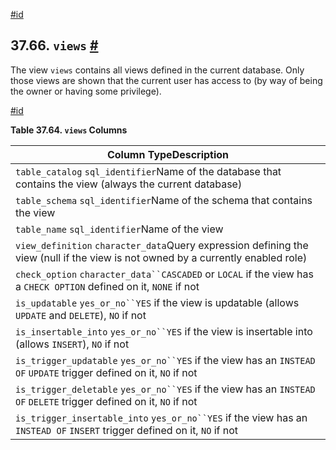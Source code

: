 [#id](#INFOSCHEMA-VIEWS)

## 37.66. `views` [#](#INFOSCHEMA-VIEWS)

The view `views` contains all views defined in the current database. Only those views are shown that the current user has access to (by way of being the owner or having some privilege).

[#id](#id-1.7.6.70.3)

**Table 37.64. `views` Columns**

| Column TypeDescription                                                                                                           |
| -------------------------------------------------------------------------------------------------------------------------------- |
| `table_catalog` `sql_identifier`Name of the database that contains the view (always the current database)                        |
| `table_schema` `sql_identifier`Name of the schema that contains the view                                                         |
| `table_name` `sql_identifier`Name of the view                                                                                    |
| `view_definition` `character_data`Query expression defining the view (null if the view is not owned by a currently enabled role) |
| `check_option` `character_data``CASCADED` or `LOCAL` if the view has a `CHECK OPTION` defined on it, `NONE` if not               |
| `is_updatable` `yes_or_no``YES` if the view is updatable (allows `UPDATE` and `DELETE`), `NO` if not                             |
| `is_insertable_into` `yes_or_no``YES` if the view is insertable into (allows `INSERT`), `NO` if not                              |
| `is_trigger_updatable` `yes_or_no``YES` if the view has an `INSTEAD OF` `UPDATE` trigger defined on it, `NO` if not              |
| `is_trigger_deletable` `yes_or_no``YES` if the view has an `INSTEAD OF` `DELETE` trigger defined on it, `NO` if not              |
| `is_trigger_insertable_into` `yes_or_no``YES` if the view has an `INSTEAD OF` `INSERT` trigger defined on it, `NO` if not        |
